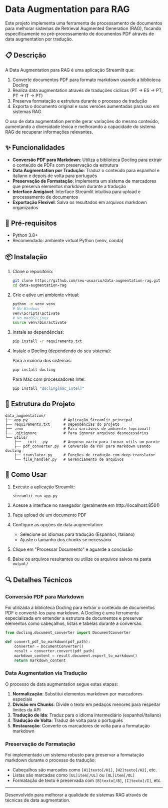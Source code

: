 # Data Augmentation para RAG

Este projeto implementa uma ferramenta de processamento de documentos para melhorar sistemas de Retrieval Augmented Generation (RAG), focando especificamente no pré-processamento de documentos PDF através de data augmentation por tradução.

## 📋 Descrição

A Data Augmentation para RAG é uma aplicação Streamlit que:

1. Converte documentos PDF para formato markdown usando a biblioteca Docling
2. Realiza data augmentation através de traduções cíclicas (PT → ES → PT, PT → IT → PT)
3. Preserva formatação e estrutura durante o processo de tradução
4. Exporta o documento original e suas versões aumentadas para uso em sistemas RAG

O uso de data augmentation permite gerar variações do mesmo conteúdo, aumentando a diversidade léxica e melhorando a capacidade do sistema RAG de recuperar informações relevantes.

## ✨ Funcionalidades

- **Conversão PDF para Markdown**: Utiliza a biblioteca Docling para extrair o conteúdo de PDFs com preservação da estrutura
- **Data Augmentation por Tradução**: Traduz o conteúdo para espanhol e italiano e depois de volta para português
- **Preservação de Formatação**: Implementa um sistema de marcadores que preserva elementos markdown durante a tradução
- **Interface Amigável**: Interface Streamlit intuitiva para upload e processamento de documentos
- **Exportação Flexível**: Salva os resultados em arquivos markdown organizados

## 🔧 Pré-requisitos

- Python 3.8+
- Recomendado: ambiente virtual Python (venv, conda)

## 📦 Instalação

1. Clone o repositório:
   ```bash
   git clone https://github.com/seu-usuario/data-augmentation-rag.git
   cd data-augmentation-rag
   ```

2. Crie e ative um ambiente virtual:
   ```bash
   python -m venv venv
   # No Windows
   venv\Scripts\activate
   # No macOS/Linux
   source venv/bin/activate
   ```

3. Instale as dependências:
   ```bash
   pip install -r requirements.txt
   ```

4. Instale o Docling (dependendo do seu sistema):
   
   Para a maioria dos sistemas:
   ```bash
   pip install docling
   ```
   
   Para Mac com processadores Intel:
   ```bash
   pip install "docling[mac_intel]"
   ```

## 📂 Estrutura do Projeto

```
data_augmentation/
├── app.py                # Aplicação Streamlit principal
├── requirements.txt      # Dependências do projeto
├── .env                  # Para variáveis de ambiente (opcional)
├── .gitignore            # Para ignorar arquivos desnecessários
└── utils/
    ├── __init__.py       # Arquivo vazio para tornar utils um pacote
    ├── pdf_converter.py  # Conversão de PDF para markdown usando docling
    ├── translator.py     # Funções de tradução com deep_translator
    └── file_handler.py   # Gerenciamento de arquivos
```

## 🚀 Como Usar

1. Execute a aplicação Streamlit:
   ```bash
   streamlit run app.py
   ```

2. Acesse a interface no navegador (geralmente em http://localhost:8501)

3. Faça upload de um documento PDF

4. Configure as opções de data augmentation:
   - Selecione os idiomas para tradução (Espanhol, Italiano)
   - Ajuste o tamanho dos chunks se necessário

5. Clique em "Processar Documento" e aguarde a conclusão

6. Baixe os arquivos resultantes ou utilize os arquivos salvos na pasta `output/`

## 🔍 Detalhes Técnicos

### Conversão PDF para Markdown

Foi utilizada a biblioteca Docling para extrair o conteúdo de documentos PDF e convertê-los para markdown. A Docling é uma ferramenta especializada em entender a estrutura de documentos e preservar elementos como cabeçalhos, listas e tabelas durante a conversão.

```python
from docling.document_converter import DocumentConverter

def convert_pdf_to_markdown(pdf_path):
    converter = DocumentConverter()
    result = converter.convert(pdf_path)
    markdown_content = result.document.export_to_markdown()
    return markdown_content
```

### Data Augmentation via Tradução

O processo de data augmentation segue estas etapas:

1. **Normalização**: Substitui elementos markdown por marcadores especiais
2. **Divisão em Chunks**: Divide o texto em pedaços menores para respeitar limites da API
3. **Tradução de Ida**: Traduz para o idioma intermediário (espanhol/italiano)
4. **Tradução de Volta**: Traduz de volta para o português
5. **Restauração**: Converte os marcadores de volta para a formatação markdown

### Preservação de Formatação

Foi implementado um sistema robusto para preservar a formatação markdown durante o processo de tradução:

- Cabeçalhos são marcados como `[H1]texto[/H1]`, `[H2]texto[/H2]`, etc.
- Listas são marcadas como `[UL]item[/UL]` ou `[OL]item[/OL]`
- Formatação de texto é preservada com `[B]texto[/B]`, `[I]texto[/I]`, etc.

----
Desenvolvido para melhorar a qualidade de sistemas RAG através de técnicas de data augmentation.